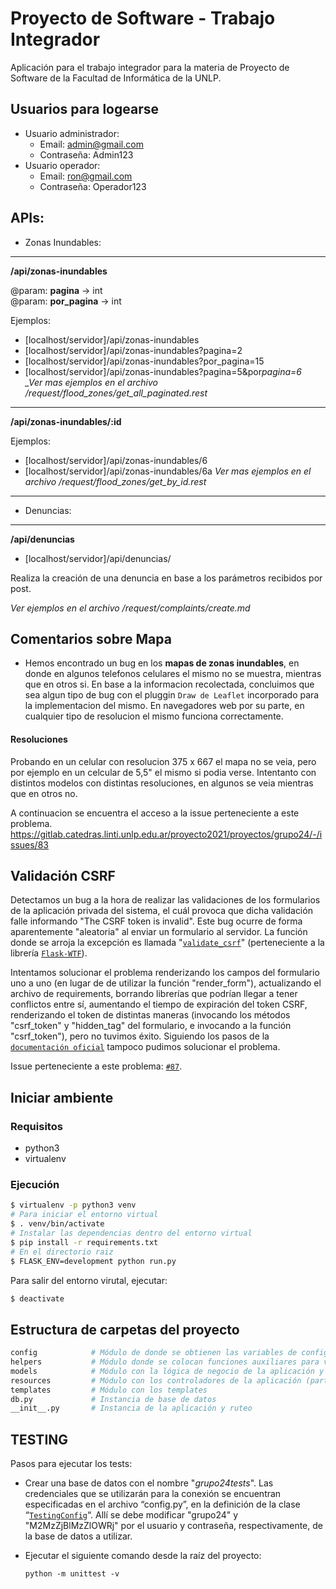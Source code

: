 # Proyecto de Software - Trabajo Integrador

Aplicación para el trabajo integrador para la materia de Proyecto de Software de la Facultad de Informática de la UNLP.

## Usuarios para logearse

- Usuario administrador:
  - Email: admin@gmail.com
  - Contraseña: Admin123
- Usuario operador:
  - Email: ron@gmail.com
  - Contraseña: Operador123

## APIs:

- Zonas Inundables:

---

**/api/zonas-inundables**

@param: **pagina** -> int  
 @param: **por_pagina** -> int

Ejemplos:

- [localhost/servidor]/api/zonas-inundables
- [localhost/servidor]/api/zonas-inundables?pagina=2
- [localhost/servidor]/api/zonas-inundables?por_pagina=15
- [localhost/servidor]/api/zonas-inundables?pagina=5&por*pagina=6  
  \_Ver mas ejemplos en el archivo /request/flood_zones/get_all_paginated.rest*

---

**/api/zonas-inundables/:id**

Ejemplos:

- [localhost/servidor]/api/zonas-inundables/6
- [localhost/servidor]/api/zonas-inundables/6a
  _Ver mas ejemplos en el archivo /request/flood_zones/get_by_id.rest_

---

- Denuncias:

---

**/api/denuncias**

- [localhost/servidor]/api/denuncias/

Realiza la creación de una denuncia en base a los parámetros recibidos por post.

_Ver ejemplos en el archivo /request/complaints/create.md_

## Comentarios sobre Mapa

- Hemos encontrado un bug en los **mapas de zonas inundables**, en donde en algunos telefonos celulares el mismo no se muestra, mientras que en otros si. En base a la informacion recolectada, concluimos que sea algun tipo de bug con el pluggin `Draw de Leaflet` incorporado para la implementacion del mismo. En navegadores web por su parte, en cualquier tipo de resolucion el mismo funciona correctamente.

#### Resoluciones

Probando en un celular con resolucion 375 x 667 el mapa no se veia, pero por ejemplo en un celcular de 5,5" el mismo si podia verse. Intentanto con distintos modelos con distintas resoluciones, en algunos se veia mientras que en otros no.

A continuacion se encuentra el acceso a la issue perteneciente a este problema.
https://gitlab.catedras.linti.unlp.edu.ar/proyecto2021/proyectos/grupo24/-/issues/83

## Validación CSRF

Detectamos un bug a la hora de realizar las validaciones de los formularios de la aplicación privada del sistema, el cuál provoca que dicha validación falle informando "The CSRF token is invalid". Este bug ocurre de forma aparentemente "aleatoria" al enviar un formulario al servidor. La función donde se arroja la excepción es llamada "[`validate_csrf`](https://flask-unchained.readthedocs.io/en/latest/_modules/flask_wtf/csrf.html)" (perteneciente a la librería [`Flask-WTF`](https://flask-wtf.readthedocs.io/en/0.15.x/)).

Intentamos solucionar el problema renderizando los campos del formulario uno a uno (en lugar de de utilizar la función "render_form"), actualizando el archivo de requirements, borrando librerías que podrían llegar a tener conflictos entre sí, aumentando el tiempo de expiración del token CSRF, renderizando el token de distintas maneras (invocando los métodos "csrf_token" y "hidden_tag" del formulario, e invocando a la función "csrf_token"), pero no tuvimos éxito. Siguiendo los pasos de la [`documentación oficial`](https://flask-wtf.readthedocs.io/en/0.15.x/csrf/) tampoco pudimos solucionar el problema.

Issue perteneciente a este problema: [`#87`](https://gitlab.catedras.linti.unlp.edu.ar/proyecto2021/proyectos/grupo24/-/issues/87).

## Iniciar ambiente

### Requisitos

- python3
- virtualenv

### Ejecución

```bash
$ virtualenv -p python3 venv
# Para iniciar el entorno virtual
$ . venv/bin/activate
# Instalar las dependencias dentro del entorno virtual
$ pip install -r requirements.txt
# En el directorio raiz
$ FLASK_ENV=development python run.py
```

Para salir del entorno virutal, ejecutar:

```bash
$ deactivate
```

## Estructura de carpetas del proyecto

```bash
config            # Módulo de donde se obtienen las variables de configuración
helpers           # Módulo donde se colocan funciones auxiliares para varias partes del código
models            # Módulo con la lógica de negocio de la aplicación y la conexión a la base de datos
resources         # Módulo con los controladores de la aplicación (parte web)
templates         # Módulo con los templates
db.py             # Instancia de base de datos
__init__.py       # Instancia de la aplicación y ruteo
```

## TESTING

Pasos para ejecutar los tests:

- Crear una base de datos con el nombre "_grupo24tests_". Las credenciales que se utilizarán para la conexión se encuentran especificadas en el archivo “config.py”, en la definición de la clase “[`TestingConfig`](https://gitlab.catedras.linti.unlp.edu.ar/proyecto2021/proyectos/grupo24/-/blob/master/config.py#L66)“. Allí se debe modificar "grupo24" y "M2MzZjBlMzZlOWRj" por el usuario y contraseña, respectivamente, de la base de datos a utilizar.
  
- Ejecutar el siguiente comando desde la raíz del proyecto:

  ```
  python -m unittest -v
  ```